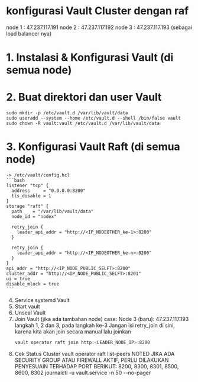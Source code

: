 # konfigurasi Vault Cluster dengan raf
node 1 : 47.237.117.191 node 2 : 47.237.117.192 node 3 : 47.237.117.193 (sebagai load balancer nya)

# 1. Instalasi & Konfigurasi Vault (di semua node)
# 2. Buat direktori dan user Vault
    sudo mkdir -p /etc/vault.d /var/lib/vault/data
    sudo useradd --system --home /etc/vault.d --shell /bin/false vault
    sudo chown -R vault:vault /etc/vault.d /var/lib/vault/data

# 3. Konfigurasi Vault Raft (di semua node)
    -> /etc/vault/config.hcl
    ```bash
    listener "tcp" {
      address     = "0.0.0.0:8200"
      tls_disable = 1
    }
    storage "raft" {
      path    = "/var/lib/vault/data"
      node_id = "nodex"
    
      retry_join {
        leader_api_addr = "http://<IP_NODEOTHER_ke-1>:8200"
      }
    
      retry_join {
        leader_api_addr = "http://<IP_NODEOTHER_ke-n>:8200"
      }
    }
    api_addr = "http://<IP_NODE_PUBLIC_SELFT>:8200"
    cluster_addr = "http://<IP_NODE_PUBLIC_SELFT>:8201"
    ui = true
    disable_mlock = true
    ```
4.  Service systemd Vault
5.  Start vault
6.  Unseal Vault
7.  Join Vault (jika ada tambahan node)
    case: Node 3 (baru): 47.237.117.193
    langkah 1, 2 dan 3, pada langkah ke-3 Jangan isi retry_join di sini, karena kita akan join secara manual
    lalu joinkan
    ```bash
    vault operator raft join http:<LEADER_NODE_IP>:8200
    ```
8.  Cek Status Cluster
    vault operator raft list-peers
NOTED JIKA ADA SECURITY GROUP ATAU FIREWALL AKTIF, PERLU DILAKUKAN PENYESUAIN TERHADAP PORT BERIKUT: 8200, 8300, 8301, 8500, 8600, 8302
journalctl -u vault.service -n 50 --no-pager
